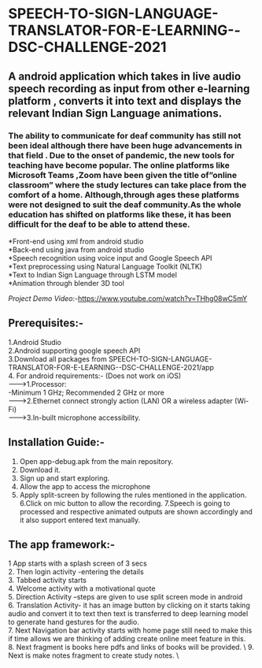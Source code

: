 # SPEECH-TO-SIGN-LANGUAGE-TRANSLATOR-FOR-E-LEARNING--DSC-CHALLENGE-2021
## A android  application which takes in live audio speech recording as input from other e-learning  platform , converts it into text and displays the relevant Indian  Sign Language animations.

### The ability to communicate for deaf community has still not been ideal although there have been huge advancements in that field . Due to the onset of pandemic, the new tools for teaching have become popular. The online platforms like Microsoft Teams ,Zoom have been given the title of”online classroom” where the study lectures can take place from the comfort of a home. Although,through ages these platforms were not designed to suit the deaf community.As the whole education has shifted on platforms like these, it has been difficult for the deaf to be able to attend these. 

   
 
   *Front-end using xml from android studio \
   *Back-end using java from android studio \
   *Speech recognition using voice input and Google Speech API \
   *Text preprocessing using Natural Language Toolkit (NLTK) \
   *Text to Indian Sign Language through LSTM model \
   *Animation through blender 3D tool 
   
   *Project Demo Video*:-https://www.youtube.com/watch?v=THhg08wC5mY 
   
   ## Prerequisites:-
   
   1.Android Studio\
   2.Android supporting google speech API\
   3.Download all packages from SPEECH-TO-SIGN-LANGUAGE-TRANSLATOR-FOR-E-LEARNING--DSC-CHALLENGE-2021/app \
   4. For android requirements:- (Does not work on iOS) \
      --->1.Processor: \
           -Minimum 1 GHz; Recommended 2 GHz or more \
      --->2.Ethernet connect strongly action (LAN) OR a wireless adapter (Wi-Fi) \
      --->3.In-built microphone accessibility. 
      
  ## Installation Guide:-
  1. Open app-debug.apk from the main repository.
  2. Download it.
  3. Sign up and start exploring.
  4. Allow the app to access the microphone
  5. Apply split-screen by following the rules mentioned in the application.
  6.Click on mic button to allow the recording.
  7.Speech is going to processed and respective animated outputs are shown accordingly and it also support entered text manually.  

  ## The app framework:- 
 1 App starts with a splash screen of 3 secs \
 2. Then login activity -entering the details \
 3. Tabbed activity starts \
 4. Welcome activity with a motivational quote \
 5. Direction Activity –steps  are given to use split screen mode in android \
 6. Translation Activity- it has an image button by clicking on  it starts taking audio and convert it to text then text is transferred to deep learning model to       generate hand gestures for the audio. \
7. Next Navigation bar activity starts with home page still need to make this if time allows we are thinking of adding create online meet feature in this. \
8. Next fragment is books here pdfs and links of books will be provided.   \ 
9.  Next is make notes fragment to create study notes.  \  
      
      
   
   
